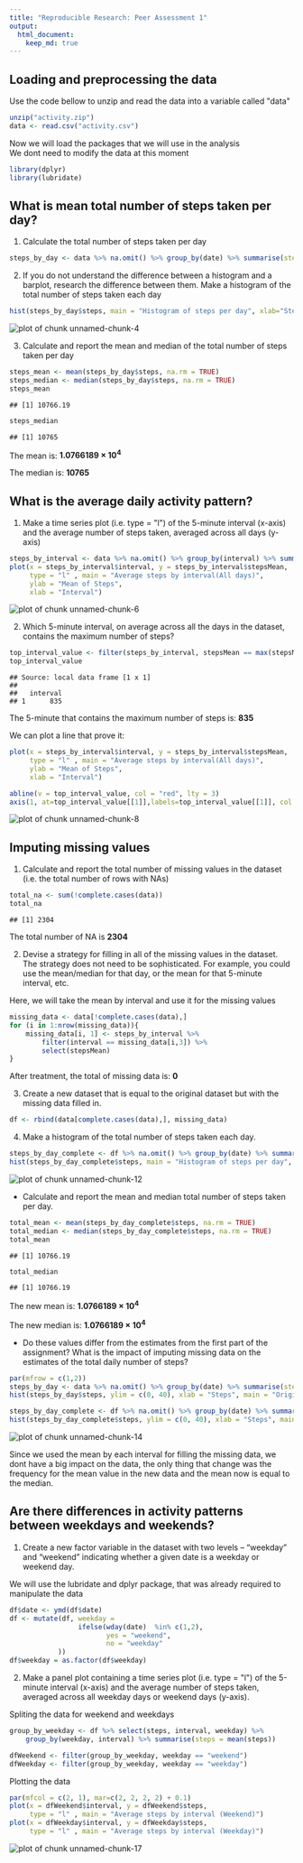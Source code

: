 ```yaml
---
title: "Reproducible Research: Peer Assessment 1"
output: 
  html_document:
    keep_md: true
---
```



## Loading and preprocessing the data

Use the code bellow to unzip and read the data into a variable called "data"

```r
unzip("activity.zip")
data <- read.csv("activity.csv")
```

Now we will load the packages that we will use in the analysis  
We dont need to modify the data at this moment

```r
library(dplyr)
library(lubridate)
```

## What is mean total number of steps taken per day?

1. Calculate the total number of steps taken per day

```r
steps_by_day <- data %>% na.omit() %>% group_by(date) %>% summarise(steps = sum(steps))
```

2. If you do not understand the difference between a histogram and a barplot, research the difference between them. Make a histogram of the total number of steps taken each day

```r
hist(steps_by_day$steps, main = "Histogram of steps per day", xlab="Steps")
```

![plot of chunk unnamed-chunk-4](figure/unnamed-chunk-4-1.png) 

3. Calculate and report the mean and median of the total number of steps taken per day  


```r
steps_mean <- mean(steps_by_day$steps, na.rm = TRUE)
steps_median <- median(steps_by_day$steps, na.rm = TRUE)
steps_mean
```

```
## [1] 10766.19
```

```r
steps_median
```

```
## [1] 10765
```
The mean is: **1.0766189 &times; 10<sup>4</sup>**

The median is: **10765**  

## What is the average daily activity pattern?

1. Make a time series plot (i.e. type = "l") of the 5-minute interval (x-axis) and the average number of steps taken, averaged across all days (y-axis)

```r
steps_by_interval <- data %>% na.omit() %>% group_by(interval) %>% summarise(stepsMean = mean(steps))
plot(x = steps_by_interval$interval, y = steps_by_interval$stepsMean, 
     type = "l" , main = "Average steps by interval(All days)",
     ylab = "Mean of Steps",
     xlab = "Interval")
```

![plot of chunk unnamed-chunk-6](figure/unnamed-chunk-6-1.png) 

2. Which 5-minute interval, on average across all the days in the dataset, contains the maximum number of steps?

```r
top_interval_value <- filter(steps_by_interval, stepsMean == max(stepsMean)) %>% select(interval)
top_interval_value
```

```
## Source: local data frame [1 x 1]
## 
##   interval
## 1      835
```

The 5-minute that contains the maximum number of steps is: **835**  

We can plot a line that prove it:

```r
plot(x = steps_by_interval$interval, y = steps_by_interval$stepsMean, 
     type = "l" , main = "Average steps by interval(All days)",
     ylab = "Mean of Steps",
     xlab = "Interval")

abline(v = top_interval_value, col = "red", lty = 3)
axis(1, at=top_interval_value[[1]],labels=top_interval_value[[1]], col.axis="red", cex.axis=0.7, tck=-.03)
```

![plot of chunk unnamed-chunk-8](figure/unnamed-chunk-8-1.png) 

## Imputing missing values

1. Calculate and report the total number of missing values in the dataset (i.e. the total number of rows with NAs)

```r
total_na <- sum(!complete.cases(data))
total_na
```

```
## [1] 2304
```

The total number of NA is **2304**

2. Devise a strategy for filling in all of the missing values in the dataset. The strategy does not need to be sophisticated. For example, you could use the mean/median for that day, or the mean for that 5-minute interval, etc.

Here, we will take the mean by interval and use it for the missing values

```r
missing_data <- data[!complete.cases(data),]
for (i in 1:nrow(missing_data)){
    missing_data[i, 1] <- steps_by_interval %>% 
        filter(interval == missing_data[i,3]) %>% 
        select(stepsMean)    
}
```

After treatment, the total of missing data is: **0**

3. Create a new dataset that is equal to the original dataset but with the missing data filled in.

```r
df <- rbind(data[complete.cases(data),], missing_data)
```

4. Make a histogram of the total number of steps taken each day.

```r
steps_by_day_complete <- df %>% na.omit() %>% group_by(date) %>% summarise(steps = sum(steps))
hist(steps_by_day_complete$steps, main = "Histogram of steps per day", xlab="Steps")
```

![plot of chunk unnamed-chunk-12](figure/unnamed-chunk-12-1.png) 

* Calculate and report the mean and median total number of steps taken per day. 


```r
total_mean <- mean(steps_by_day_complete$steps, na.rm = TRUE)
total_median <- median(steps_by_day_complete$steps, na.rm = TRUE)
total_mean
```

```
## [1] 10766.19
```

```r
total_median
```

```
## [1] 10766.19
```

The new mean is: **1.0766189 &times; 10<sup>4</sup>** 

The new median is: **1.0766189 &times; 10<sup>4</sup>**  

* Do these values differ from the estimates from the first part of the assignment? What is the impact of imputing missing data on the estimates of the total daily number of steps?


```r
par(mfrow = c(1,2))
steps_by_day <- data %>% na.omit() %>% group_by(date) %>% summarise(steps = sum(steps))
hist(steps_by_day$steps, ylim = c(0, 40), xlab = "Steps", main = "Original values")

steps_by_day_complete <- df %>% na.omit() %>% group_by(date) %>% summarise(steps = sum(steps))
hist(steps_by_day_complete$steps, ylim = c(0, 40), xlab = "Steps", main = "Replaced NAs")
```

![plot of chunk unnamed-chunk-14](figure/unnamed-chunk-14-1.png) 

Since we used the mean by each interval for filling the missing data, we dont have a big impact on the data, the only thing that change was the frequency for the mean value in the new data and the mean now is equal to the median.

## Are there differences in activity patterns between weekdays and weekends?

1. Create a new factor variable in the dataset with two levels – “weekday” and “weekend” indicating whether a given date is a weekday or weekend day.

We will use the lubridate and dplyr package, that was already required to manipulate the data

```r
df$date <- ymd(df$date)
df <- mutate(df, weekday = 
                 ifelse(wday(date)  %in% c(1,2), 
                        yes = "weekend", 
                        no = "weekday"
            ))
df$weekday = as.factor(df$weekday)
```

2. Make a panel plot containing a time series plot (i.e. type = "l") of the 5-minute interval (x-axis) and the average number of steps taken, averaged across all weekday days or weekend days (y-axis).

Spliting the data for weekend and weekdays

```r
group_by_weekday <- df %>% select(steps, interval, weekday) %>% 
    group_by(weekday, interval) %>% summarise(steps = mean(steps))

dfWeekend <- filter(group_by_weekday, weekday == "weekend")
dfWeekday <- filter(group_by_weekday, weekday == "weekday")
```

Plotting the data

```r
par(mfcol = c(2, 1), mar=c(2, 2, 2, 2) + 0.1)
plot(x = dfWeekend$interval, y = dfWeekend$steps, 
     type = "l" , main = "Average steps by interval (Weekend)")
plot(x = dfWeekday$interval, y = dfWeekday$steps, 
     type = "l" , main = "Average steps by interval (Weekday)")
```

![plot of chunk unnamed-chunk-17](figure/unnamed-chunk-17-1.png) 
